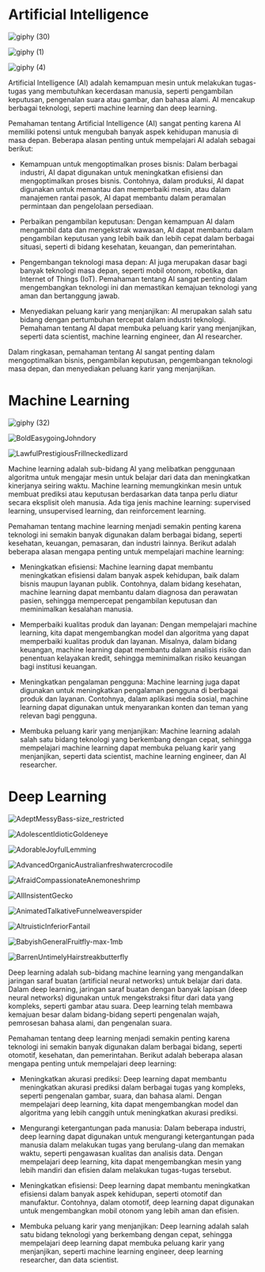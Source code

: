 # Artificial Intelligence

![giphy (30)](https://user-images.githubusercontent.com/85488433/227636715-5baaf314-c087-4a7a-8683-93d0ef2863b7.gif)

![giphy (1)](https://user-images.githubusercontent.com/85488433/227642926-403650a5-145b-4ba9-8668-a1493f5e42ae.gif)

![giphy (4)](https://user-images.githubusercontent.com/85488433/227642963-d1d930b5-9856-462f-96db-96acf3f32f66.gif)

Artificial Intelligence (AI) adalah kemampuan mesin untuk melakukan tugas-tugas yang membutuhkan kecerdasan manusia, seperti pengambilan keputusan, pengenalan suara atau gambar, dan bahasa alami. AI mencakup berbagai teknologi, seperti machine learning dan deep learning.

Pemahaman tentang Artificial Intelligence (AI) sangat penting karena AI memiliki potensi untuk mengubah banyak aspek kehidupan manusia di masa depan. Beberapa alasan penting untuk mempelajari AI adalah sebagai berikut:

* Kemampuan untuk mengoptimalkan proses bisnis: Dalam berbagai industri, AI dapat digunakan untuk meningkatkan efisiensi dan mengoptimalkan proses bisnis. Contohnya, dalam produksi, AI dapat digunakan untuk memantau dan memperbaiki mesin, atau dalam manajemen rantai pasok, AI dapat membantu dalam peramalan permintaan dan pengelolaan persediaan.

* Perbaikan pengambilan keputusan: Dengan kemampuan AI dalam mengambil data dan mengekstrak wawasan, AI dapat membantu dalam pengambilan keputusan yang lebih baik dan lebih cepat dalam berbagai situasi, seperti di bidang kesehatan, keuangan, dan pemerintahan.

* Pengembangan teknologi masa depan: AI juga merupakan dasar bagi banyak teknologi masa depan, seperti mobil otonom, robotika, dan Internet of Things (IoT). Pemahaman tentang AI sangat penting dalam mengembangkan teknologi ini dan memastikan kemajuan teknologi yang aman dan bertanggung jawab.

* Menyediakan peluang karir yang menjanjikan: AI merupakan salah satu bidang dengan pertumbuhan tercepat dalam industri teknologi. Pemahaman tentang AI dapat membuka peluang karir yang menjanjikan, seperti data scientist, machine learning engineer, dan AI researcher.

Dalam ringkasan, pemahaman tentang AI sangat penting dalam mengoptimalkan bisnis, pengambilan keputusan, pengembangan teknologi masa depan, dan menyediakan peluang karir yang menjanjikan.

# Machine Learning

![giphy (32)](https://user-images.githubusercontent.com/85488433/227637301-25127c0e-b48f-4f76-825c-030f70a6c445.gif)

![BoldEasygoingJohndory](https://user-images.githubusercontent.com/85488433/227642496-17b6af98-ae4f-49fd-afcc-fa1f71b196dd.gif)

![LawfulPrestigiousFrillneckedlizard](https://user-images.githubusercontent.com/85488433/227642525-a65d2772-c61b-40dc-922c-30624786699c.gif)

Machine learning adalah sub-bidang AI yang melibatkan penggunaan algoritma untuk mengajar mesin untuk belajar dari data dan meningkatkan kinerjanya seiring waktu. Machine learning memungkinkan mesin untuk membuat prediksi atau keputusan berdasarkan data tanpa perlu diatur secara eksplisit oleh manusia. Ada tiga jenis machine learning: supervised learning, unsupervised learning, dan reinforcement learning.

Pemahaman tentang machine learning menjadi semakin penting karena teknologi ini semakin banyak digunakan dalam berbagai bidang, seperti kesehatan, keuangan, pemasaran, dan industri lainnya. Berikut adalah beberapa alasan mengapa penting untuk mempelajari machine learning:

* Meningkatkan efisiensi: Machine learning dapat membantu meningkatkan efisiensi dalam banyak aspek kehidupan, baik dalam bisnis maupun layanan publik. Contohnya, dalam bidang kesehatan, machine learning dapat membantu dalam diagnosa dan perawatan pasien, sehingga mempercepat pengambilan keputusan dan meminimalkan kesalahan manusia.

* Memperbaiki kualitas produk dan layanan: Dengan mempelajari machine learning, kita dapat mengembangkan model dan algoritma yang dapat memperbaiki kualitas produk dan layanan. Misalnya, dalam bidang keuangan, machine learning dapat membantu dalam analisis risiko dan penentuan kelayakan kredit, sehingga meminimalkan risiko keuangan bagi institusi keuangan.

* Meningkatkan pengalaman pengguna: Machine learning juga dapat digunakan untuk meningkatkan pengalaman pengguna di berbagai produk dan layanan. Contohnya, dalam aplikasi media sosial, machine learning dapat digunakan untuk menyarankan konten dan teman yang relevan bagi pengguna.

* Membuka peluang karir yang menjanjikan: Machine learning adalah salah satu bidang teknologi yang berkembang dengan cepat, sehingga mempelajari machine learning dapat membuka peluang karir yang menjanjikan, seperti data scientist, machine learning engineer, dan AI researcher.

# Deep Learning

![AdeptMessyBass-size_restricted](https://user-images.githubusercontent.com/85488433/227638503-57dc85e0-636c-4c7c-9358-d281ea15b02f.gif)

![AdolescentIdioticGoldeneye](https://user-images.githubusercontent.com/85488433/227639030-cb1d06d6-28e1-41ab-8888-ceebc3db5244.gif)

![AdorableJoyfulLemming](https://user-images.githubusercontent.com/85488433/227639881-8731c4e9-ee89-4b8b-ab32-5f403a344e38.gif)

![AdvancedOrganicAustralianfreshwatercrocodile](https://user-images.githubusercontent.com/85488433/227639914-f36bf75c-1d69-4492-8994-7a56471f143e.gif)

![AfraidCompassionateAnemoneshrimp](https://user-images.githubusercontent.com/85488433/227639950-6befc28e-1cc4-4835-98ef-29062be0b298.gif)

![AllInsistentGecko](https://user-images.githubusercontent.com/85488433/227640384-104f8aa4-6f89-4779-a2b5-c2e5ae70df91.gif)

![AnimatedTalkativeFunnelweaverspider](https://user-images.githubusercontent.com/85488433/227641345-12229bf5-5aba-45c1-b10d-af9e9e16d4a9.gif)

![AltruisticInferiorFantail](https://user-images.githubusercontent.com/85488433/227641381-82e7cd84-70bc-4a9d-ad76-bd546a2cc391.gif)

![BabyishGeneralFruitfly-max-1mb](https://user-images.githubusercontent.com/85488433/227641428-0d8e5fda-abe0-466c-b764-759e6b1b7e1e.gif)

![BarrenUntimelyHairstreakbutterfly](https://user-images.githubusercontent.com/85488433/227641460-cb19496d-b4f8-4ef5-b0ff-5fdf468d0ff9.gif)

Deep learning adalah sub-bidang machine learning yang mengandalkan jaringan saraf buatan (artificial neural networks) untuk belajar dari data. Dalam deep learning, jaringan saraf buatan dengan banyak lapisan (deep neural networks) digunakan untuk mengekstraksi fitur dari data yang kompleks, seperti gambar atau suara. Deep learning telah membawa kemajuan besar dalam bidang-bidang seperti pengenalan wajah, pemrosesan bahasa alami, dan pengenalan suara.

Pemahaman tentang deep learning menjadi semakin penting karena teknologi ini semakin banyak digunakan dalam berbagai bidang, seperti otomotif, kesehatan, dan pemerintahan. Berikut adalah beberapa alasan mengapa penting untuk mempelajari deep learning:

* Meningkatkan akurasi prediksi: Deep learning dapat membantu meningkatkan akurasi prediksi dalam berbagai tugas yang kompleks, seperti pengenalan gambar, suara, dan bahasa alami. Dengan mempelajari deep learning, kita dapat mengembangkan model dan algoritma yang lebih canggih untuk meningkatkan akurasi prediksi.

* Mengurangi ketergantungan pada manusia: Dalam beberapa industri, deep learning dapat digunakan untuk mengurangi ketergantungan pada manusia dalam melakukan tugas yang berulang-ulang dan memakan waktu, seperti pengawasan kualitas dan analisis data. Dengan mempelajari deep learning, kita dapat mengembangkan mesin yang lebih mandiri dan efisien dalam melakukan tugas-tugas tersebut.

* Meningkatkan efisiensi: Deep learning dapat membantu meningkatkan efisiensi dalam banyak aspek kehidupan, seperti otomotif dan manufaktur. Contohnya, dalam otomotif, deep learning dapat digunakan untuk mengembangkan mobil otonom yang lebih aman dan efisien.

* Membuka peluang karir yang menjanjikan: Deep learning adalah salah satu bidang teknologi yang berkembang dengan cepat, sehingga mempelajari deep learning dapat membuka peluang karir yang menjanjikan, seperti machine learning engineer, deep learning researcher, dan data scientist.
